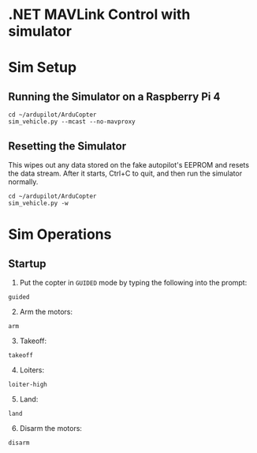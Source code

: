 # .NET MAVLink Control with simulator

# Sim Setup

## Running the Simulator on a Raspberry Pi 4
```
cd ~/ardupilot/ArduCopter
sim_vehicle.py --mcast --no-mavproxy
```

## Resetting the Simulator
This wipes out any data stored on the fake autopilot's EEPROM and resets the data stream. After it starts, Ctrl+C to quit, and then run the simulator normally.
```
cd ~/ardupilot/ArduCopter
sim_vehicle.py -w
```

# Sim Operations

## Startup
1. Put the copter in ```GUIDED``` mode by typing the following into the prompt:
```
guided
```

2. Arm the motors:
```
arm
```

3. Takeoff:
```
takeoff
```

4. Loiters:
```
loiter-high
```

5. Land:
```
land
```

6. Disarm the motors:
```
disarm
```